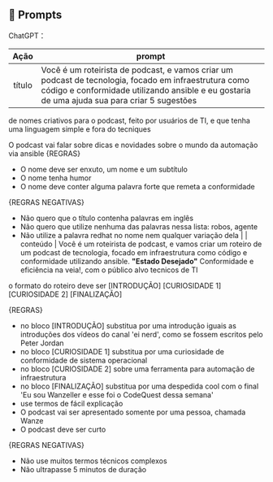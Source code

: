 ## 🧠 Prompts


ChatGPT：

|   Ação   | prompt                                                                                                                                                                                                                                                                         |
| :------: | ------------------------------------------------------------------------------------------------------------------------------------------------------------------------------------------------------------------------------------------------------------------------------ |
|  título  |Você é um roteirista de podcast, e vamos criar um podcast de tecnologia, focado em infraestrutura como código e conformidade utilizando ansible e eu gostaria de uma ajuda sua para criar 5 sugestões
de nomes criativos para o podcast, feito por usuários de TI, e que tenha uma linguagem simple e fora do tecniques

O podcast vai falar sobre dicas e novidades sobre o mundo da automação via ansible
{REGRAS}

- O nome deve ser enxuto, um nome e um subtítulo
- O nome tenha humor
- O nome deve conter alguma palavra forte que remeta a conformidade

{REGRAS NEGATIVAS}

- Não quero que o título contenha palavras em inglês
- Não quero que utilize nenhuma das palavras nessa lista: robos, agente
- Não utilize a palavra redhat no nome nem qualquer variação dela                                                        |
| conteúdo | Você é um roteirista de podcast, e vamos criar um  roteiro de um podcast de tecnologia, focado em infraestrutura como código e conformidade utilizando ansible. **"Estado Desejado"** Conformidade e eficiência na veia!,  com o público alvo tecnicos de TI

o formato do roteiro deve ser
[INTRODUÇÃO]
[CURIOSIDADE 1]
[CURIOSIDADE 2]
[FINALIZAÇÃO]

{REGRAS}

- no bloco [INTRODUÇÃO] substitua por uma introdução iguais as introduções dos vídeos do canal 'ei nerd', como se fossem escritos pelo Peter Jordan
- no bloco [CURIOSIDADE 1] substitua por uma curiosidade de conformidade de sistema operacional
- no bloco [CURIOSIDADE 2] sobre uma ferramenta para automação de infraestrutura
- no bloco [FINALIZAÇÃO] substitua por uma despedida cool com o final 'Eu sou Wanzeller e esse foi o CodeQuest dessa semana'
- use termos de fácil explicação
- O podcast vai ser apresentado somente por uma pessoa, chamada Wanze
- O podcast deve ser curto

{REGRAS NEGATIVAS}

- Não use muitos termos técnicos complexos
- Não ultrapasse 5 minutos de duração
